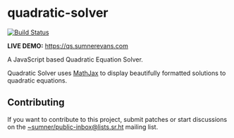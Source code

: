 # quadratic-solver

[![Build Status](https://builds.sr.ht/~sumner/quadratic-solver.svg)](https://builds.sr.ht/~sumner?search=%7Esumner%2Fquadratic-solver)

**LIVE DEMO:** https://qs.sumnerevans.com

A JavaScript based Quadratic Equation Solver.

Quadratic Solver uses [MathJax](https://www.mathjax.org/) to display beautifully formatted solutions
to quadratic equations.

## Contributing

If you want to contribute to this project, submit patches or start discussions
on the
[~sumner/public-inbox@lists.sr.ht](https://lists.sr.ht/~sumner/public-inbox)
mailing list.
